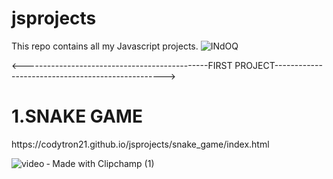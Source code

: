 # jsprojects
This repo contains all my Javascript projects.
![INdOQ](https://user-images.githubusercontent.com/62893559/133291808-58f8b310-ee8e-4e16-b132-9b32abe706bf.gif)

<----------------------------------------------FIRST PROJECT-------------------------------------------------->
<h1>   1.SNAKE GAME</h1>
https://codytron21.github.io/jsprojects/snake_game/index.html


![video ‐ Made with Clipchamp (1)](https://user-images.githubusercontent.com/62893559/133301464-3f302921-38ec-41cd-b01a-5c90626d4735.gif)


